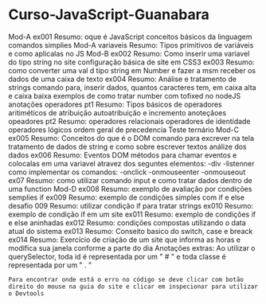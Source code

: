 # Curso-JavaScript-Guanabara

Mod-A ex001
        Resumo:
            oque é JavaScript
            conceitos básicos da linguagem
            comandos simplies
Mod-A variaveis
        Resumo:
            Tipos primitivos de variáveis e como aplicalas no JS
Mod-B ex002
        Resumo:
            Como inserir uma variavel do tipo string no site
            configuração básica de site em CSS3
    ex003
        Resumo:
            como converter uma val d tipo string em Number e fazer a msm receber os dados de    uma caixa de texto
    ex004
        Resumo:
            Análise e tratamento de strings
            comando para, inserir dados, quantos caracteres tem, em caixa alta e caixa  baixa
            exemplos de como tratar number com  tofixed no nodeJS
    anotações operadores pt1
        Resumo:
            Tipos básicos de operadores
            aritiméticos de atribuição
            autoatribuição e incremento
    anoteçãoes opeadores pt2
        Resumo:
            operadores relacionais
            operadores de identidade
            operadores lógicos
            ordem geral de precedencia
            Teste ternário
Mod-C
    ex005
        Resumo:
            Conceitos do que é o DOM
            comando para excrever na tela
            tratamento de dados de string
            e como sobre escrever textos
            análize dos dados
    ex006
        Resumo:
            Eventos DOM
            métodos para chamar eventos e colocalas em uma variavel atravez dos seguntes elementos:
            -div
            -listenner
            como implementar os comandos:
            -onclick
            -onmouseenter
            -onmouseout
    ex07
        Resumo:
            como utilizar comando input e como tratar dados dentro de uma function
Mod-D
    ex008
        Resumo:
            exemplo de avaliação por condições semplies
            if
    ex009
        Resumo:
            exemplo de condições simples com if e else
    desafio 009
        Resumo:
        utilizar condição if para tratar strings
    ex010
        Resumo:
            exemplo de condição if em um site
    ex011
        Resumo:
            exemplo de condições if e else aninhadas
    ex012
        Resumo:
            condições compostas utilizando o data atual do sistema
    ex013
        Resumo:
            Conseito basico do switch, case e breack
    ex014
        Resumo:
            Exercício de criação de um site que informa as horas e modifica sua janela conforme a parte do dia
Anotações extras:
    Ao utilizar o querySelector, toda id é representada por um " # " e toda classe é representada por um " . "

    Para encontrar onde está o erro no código se deve clicar com botão direito do mouse na guia do site e clicar em inspecionar para utilizar o Devtools